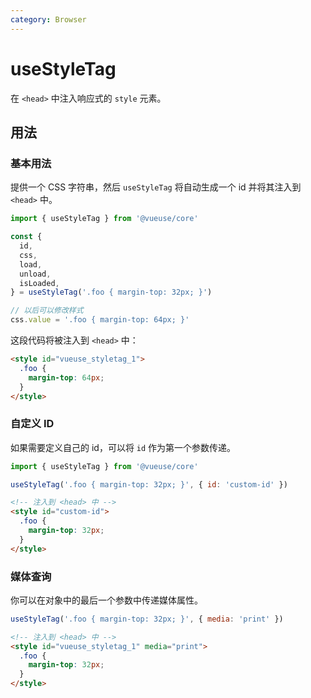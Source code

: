```yaml
---
category: Browser
---
```


# useStyleTag

在 `<head>` 中注入响应式的 `style` 元素。

## 用法

### 基本用法

提供一个 CSS 字符串，然后 `useStyleTag` 将自动生成一个 id 并将其注入到 `<head>` 中。

```js
import { useStyleTag } from '@vueuse/core'

const {
  id,
  css,
  load,
  unload,
  isLoaded,
} = useStyleTag('.foo { margin-top: 32px; }')

// 以后可以修改样式
css.value = '.foo { margin-top: 64px; }'
```

这段代码将被注入到 `<head>` 中：

```html
<style id="vueuse_styletag_1">
  .foo {
    margin-top: 64px;
  }
</style>
```

### 自定义 ID

如果需要定义自己的 id，可以将 `id` 作为第一个参数传递。

```js
import { useStyleTag } from '@vueuse/core'

useStyleTag('.foo { margin-top: 32px; }', { id: 'custom-id' })
```

```html
<!-- 注入到 <head> 中 -->
<style id="custom-id">
  .foo {
    margin-top: 32px;
  }
</style>
```

### 媒体查询

你可以在对象中的最后一个参数中传递媒体属性。

```js
useStyleTag('.foo { margin-top: 32px; }', { media: 'print' })
```

```html
<!-- 注入到 <head> 中 -->
<style id="vueuse_styletag_1" media="print">
  .foo {
    margin-top: 32px;
  }
</style>
```
